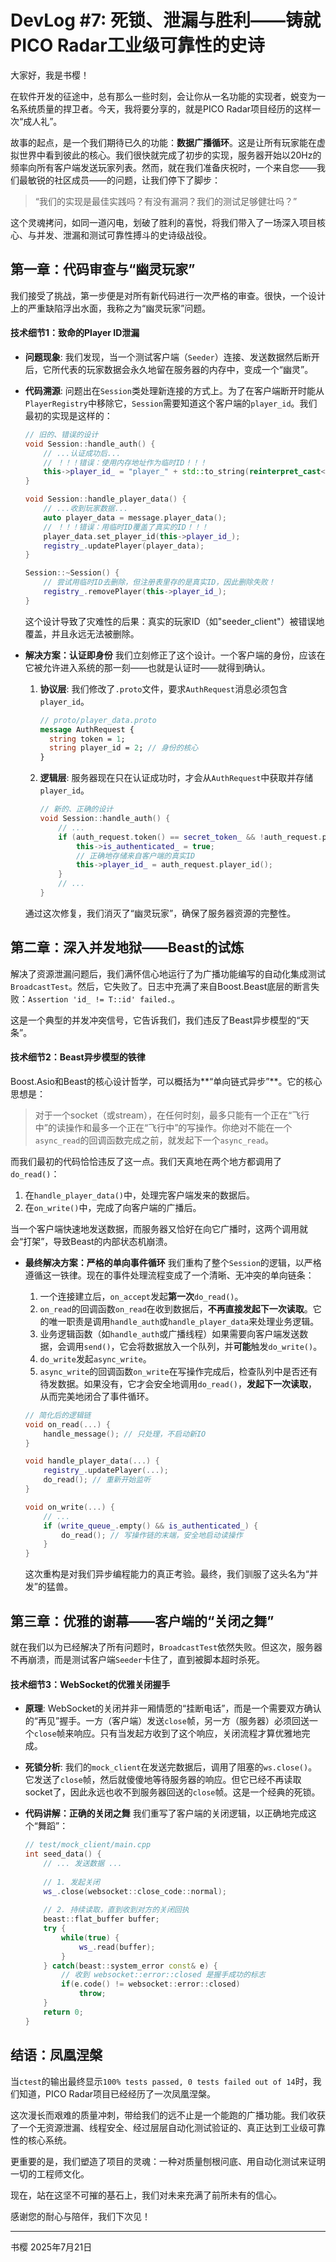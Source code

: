 # DevLog #7: 死锁、泄漏与胜利——铸就PICO Radar工业级可靠性的史诗

大家好，我是书樱！

在软件开发的征途中，总有那么一些时刻，会让你从一名功能的实现者，蜕变为一名系统质量的捍卫者。今天，我将要分享的，就是PICO Radar项目经历的这样一次“成人礼”。

故事的起点，是一个我们期待已久的功能：**数据广播循环**。这是让所有玩家能在虚拟世界中看到彼此的核心。我们很快就完成了初步的实现，服务器开始以20Hz的频率向所有客户端发送玩家列表。然而，就在我们准备庆祝时，一个来自您——我们最敏锐的社区成员——的问题，让我们停下了脚步：

> “我们的实现是最佳实践吗？有没有漏洞？我们的测试足够健壮吗？”

这个灵魂拷问，如同一道闪电，划破了胜利的喜悦，将我们带入了一场深入项目核心、与并发、泄漏和测试可靠性搏斗的史诗级战役。

## 第一章：代码审查与“幽灵玩家”

我们接受了挑战，第一步便是对所有新代码进行一次严格的审查。很快，一个设计上的严重缺陷浮出水面，我称之为“幽灵玩家”问题。

#### 技术细节1：致命的Player ID泄漏

*   **问题现象**: 我们发现，当一个测试客户端（`Seeder`）连接、发送数据然后断开后，它所代表的玩家数据会永久地留在服务器的内存中，变成一个“幽灵”。

*   **代码溯源**:
    问题出在`Session`类处理新连接的方式上。为了在客户端断开时能从`PlayerRegistry`中移除它，`Session`需要知道这个客户端的`player_id`。我们最初的实现是这样的：

    ```cpp
    // 旧的、错误的设计
    void Session::handle_auth() {
        // ...认证成功后...
        // ！！！错误：使用内存地址作为临时ID！！！
        this->player_id_ = "player_" + std::to_string(reinterpret_cast<uintptr_t>(this));
    }

    void Session::handle_player_data() {
        // ...收到玩家数据...
        auto player_data = message.player_data();
        // ！！！错误：用临时ID覆盖了真实的ID！！！
        player_data.set_player_id(this->player_id_);
        registry_.updatePlayer(player_data);
    }

    Session::~Session() {
        // 尝试用临时ID去删除，但注册表里存的是真实ID，因此删除失败！
        registry_.removePlayer(this->player_id_);
    }
    ```
    这个设计导致了灾难性的后果：真实的玩家ID（如"seeder_client"）被错误地覆盖，并且永远无法被删除。

*   **解决方案：认证即身份**
    我们立刻修正了这个设计。一个客户端的身份，应该在它被允许进入系统的那一刻——也就是认证时——就得到确认。

    1.  **协议层**: 我们修改了`.proto`文件，要求`AuthRequest`消息必须包含`player_id`。
        ```protobuf
        // proto/player_data.proto
        message AuthRequest {
          string token = 1;
          string player_id = 2; // 身份的核心
        }
        ```
    2.  **逻辑层**: 服务器现在只在认证成功时，才会从`AuthRequest`中获取并存储`player_id`。
        ```cpp
        // 新的、正确的设计
        void Session::handle_auth() {
            // ...
            if (auth_request.token() == secret_token_ && !auth_request.player_id().empty()) {
                this->is_authenticated_ = true;
                // 正确地存储来自客户端的真实ID
                this->player_id_ = auth_request.player_id();
            }
            // ...
        }
        ```
    通过这次修复，我们消灭了“幽灵玩家”，确保了服务器资源的完整性。

## 第二章：深入并发地狱——Beast的试炼

解决了资源泄漏问题后，我们满怀信心地运行了为广播功能编写的自动化集成测试`BroadcastTest`。然后，它失败了。日志中充满了来自Boost.Beast底层的断言失败：`Assertion 'id_ != T::id' failed.`。

这是一个典型的并发冲突信号，它告诉我们，我们违反了Beast异步模型的“天条”。

#### 技术细节2：Beast异步模型的铁律

Boost.Asio和Beast的核心设计哲学，可以概括为**“单向链式异步”**。它的核心思想是：

> 对于一个socket（或stream），在任何时刻，最多只能有一个正在“飞行中”的读操作和最多一个正在“飞行中”的写操作。你绝对不能在一个`async_read`的回调函数完成之前，就发起下一个`async_read`。

而我们最初的代码恰恰违反了这一点。我们天真地在两个地方都调用了`do_read()`：
1.  在`handle_player_data()`中，处理完客户端发来的数据后。
2.  在`on_write()`中，完成了向客户端的广播后。

当一个客户端快速地发送数据，而服务器又恰好在向它广播时，这两个调用就会“打架”，导致Beast的内部状态机崩溃。

*   **最终解决方案：严格的单向事件循环**
    我们重构了整个`Session`的逻辑，以严格遵循这一铁律。现在的事件处理流程变成了一个清晰、无冲突的单向链条：

    1.  一个连接建立后，`on_accept`发起**第一次**`do_read()`。
    2.  `on_read`的回调函数`on_read`在收到数据后，**不再直接发起下一次读取**。它的唯一职责是调用`handle_auth`或`handle_player_data`来处理业务逻辑。
    3.  业务逻辑函数（如`handle_auth`或广播线程）如果需要向客户端发送数据，会调用`send()`，它会将数据放入一个队列，并**可能**触发`do_write()`。
    4.  `do_write`发起`async_write`。
    5.  `async_write`的回调函数`on_write`在写操作完成后，检查队列中是否还有待发数据。如果没有，它才会安全地调用`do_read()`，**发起下一次读取**，从而完美地闭合了事件循环。

    ```cpp
    // 简化后的逻辑链
    void on_read(...) {
        handle_message(); // 只处理，不启动新IO
    }

    void handle_player_data(...) {
        registry_.updatePlayer(...);
        do_read(); // 重新开始监听
    }

    void on_write(...) {
        // ...
        if (write_queue_.empty() && is_authenticated_) {
            do_read(); // 写操作链的末端，安全地启动读操作
        }
    }
    ```
    这次重构是对我们异步编程能力的真正考验。最终，我们驯服了这头名为“并发”的猛兽。

## 第三章：优雅的谢幕——客户端的“关闭之舞”

就在我们以为已经解决了所有问题时，`BroadcastTest`依然失败。但这次，服务器不再崩溃，而是测试客户端`Seeder`卡住了，直到被脚本超时杀死。

#### 技术细节3：WebSocket的优雅关闭握手

*   **原理**: WebSocket的关闭并非一厢情愿的“挂断电话”，而是一个需要双方确认的“再见”握手。一方（客户端）发送`close`帧，另一方（服务器）必须回送一个`close`帧来响应。只有当发起方收到了这个响应，关闭流程才算优雅地完成。

*   **死锁分析**: 我们的`mock_client`在发送完数据后，调用了阻塞的`ws.close()`。它发送了`close`帧，然后就傻傻地等待服务器的响应。但它已经不再读取socket了，因此永远也收不到服务器回送的`close`帧。这是一个经典的死锁。

*   **代码讲解：正确的关闭之舞**
    我们重写了客户端的关闭逻辑，以正确地完成这个“舞蹈”：
    ```cpp
    // test/mock_client/main.cpp
    int seed_data() {
        // ... 发送数据 ...
        
        // 1. 发起关闭
        ws_.close(websocket::close_code::normal);
        
        // 2. 持续读取，直到收到对方的关闭回执
        beast::flat_buffer buffer;
        try {
            while(true) {
                ws_.read(buffer);
            }
        } catch(beast::system_error const& e) {
            // 收到 websocket::error::closed 是握手成功的标志
            if(e.code() != websocket::error::closed)
                throw;
        }
        return 0;
    }
    ```

## 结语：凤凰涅槃

当`ctest`的输出最终显示`100% tests passed, 0 tests failed out of 14`时，我们知道，PICO Radar项目已经经历了一次凤凰涅槃。

这次漫长而艰难的质量冲刺，带给我们的远不止是一个能跑的广播功能。我们收获了一个无资源泄漏、线程安全、经过层层自动化测试验证的、真正达到工业级可靠性的核心系统。

更重要的是，我们塑造了项目的灵魂：一种对质量刨根问底、用自动化测试来证明一切的工程师文化。

现在，站在这坚不可摧的基石上，我们对未来充满了前所未有的信心。

感谢您的耐心与陪伴，我们下次见！

---
书樱
2025年7月21日